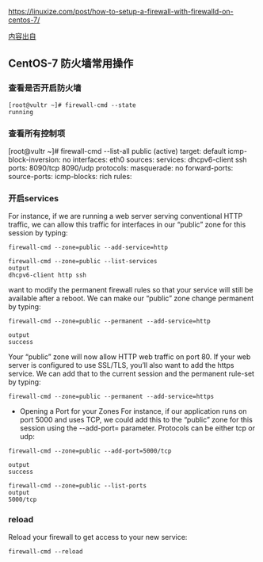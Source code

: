 https://linuxize.com/post/how-to-setup-a-firewall-with-firewalld-on-centos-7/

[内容出自](https://www.digitalocean.com/community/tutorials/how-to-set-up-a-firewall-using-firewalld-on-centos-7)

## CentOS-7 防火墙常用操作

### 查看是否开启防火墙
```
[root@vultr ~]# firewall-cmd --state
running
```

### 查看所有控制项
[root@vultr ~]# firewall-cmd --list-all
public (active)
  target: default
  icmp-block-inversion: no
  interfaces: eth0
  sources:
  services: dhcpv6-client ssh
  ports: 8090/tcp 8090/udp
  protocols:
  masquerade: no
  forward-ports:
  source-ports:
  icmp-blocks:
  rich rules:

### 开启services
For instance, if we are running a web server serving conventional HTTP traffic, we can allow this traffic for interfaces in our “public” zone for this session by typing:
```
firewall-cmd --zone=public --add-service=http

firewall-cmd --zone=public --list-services
output
dhcpv6-client http ssh
```

want to modify the permanent firewall rules so that your service will still be available after a reboot. We can make our “public” zone change permanent by typing:
```
firewall-cmd --zone=public --permanent --add-service=http

output
success
```

Your “public” zone will now allow HTTP web traffic on port 80. If your web server is configured to use SSL/TLS, you’ll also want to add the https service. We can add that to the current session and the permanent rule-set by typing:
```
firewall-cmd --zone=public --permanent --add-service=https
```

- Opening a Port for your Zones
For instance, if our application runs on port 5000 and uses TCP, we could add this to the “public” zone for this session using the --add-port= parameter. Protocols can be either tcp or udp:
```
firewall-cmd --zone=public --add-port=5000/tcp

output
success

firewall-cmd --zone=public --list-ports
output
5000/tcp
```

### reload
Reload your firewall to get access to your new service:
```
firewall-cmd --reload
```


